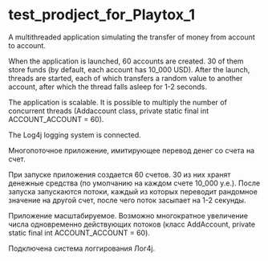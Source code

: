 # test_prodject_for_Playtox_1
A multithreaded application simulating the transfer of money from account to account.

When the application is launched, 60 accounts are created. 30 of them store funds (by default, each account has 10_000 USD). After the launch, threads are started, each of which transfers a random value to another account, after which the thread falls asleep for 1-2 seconds.

The application is scalable. It is possible to multiply the number of concurrent threads (Addaccount class, private static final int ACCOUNT_ACCOUNT = 60).

The Log4j logging system is connected.


Многопоточное приложение, имитирующее перевод денег со счета на счет.

При запуске приложения создается 60 счетов. 30 из них хранят денежные средства (по умолчанию на каждом счете 10_000 у.е.). После запуска запускаются потоки, каждый из которых переводит рандомное значение на другой счет, после чего поток засыпает на 1-2 секунды.

Приложение масштабируемое. Возможно многократное увеличение числа одновременно действующих потоков (класс AddАccount, private static final int ACCOUNT_ACCOUNT = 60).

Подключена система логгирования Лог4j.
